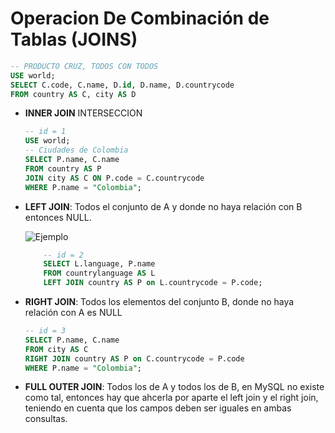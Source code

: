 # Operacion De Combinación de Tablas (JOINS)


```SQL
-- PRODUCTO CRUZ, TODOS CON TODOS
USE world;
SELECT C.code, C.name, D.id, D.name, D.countrycode
FROM country AS C, city AS D
```

+ **INNER JOIN** INTERSECCION
    ```SQL
    -- id = 1
    USE world;
    -- Ciudades de Colombia
    SELECT P.name, C.name
    FROM country AS P
    JOIN city AS C ON P.code = C.countrycode
    WHERE P.name = "Colombia";
    ```
+ **LEFT JOIN**: Todos el conjunto de A y donde no haya relación con B entonces NULL.

    ![Ejemplo](https://www.w3schools.com/sql/img_left_join.png)
        
    ```SQL
        -- id = 2
        SELECT L.language, P.name
        FROM countrylanguage AS L
        LEFT JOIN country AS P on L.countrycode = P.code;
    ```
+ **RIGHT JOIN**: Todos los elementos del conjunto B, donde no haya relación con A es NULL

    ```SQL
    -- id = 3
    SELECT P.name, C.name
    FROM city AS C
    RIGHT JOIN country AS P on C.countrycode = P.code
    WHERE P.name = "Colombia";
    ```
+ **FULL OUTER JOIN**: Todos los de A y todos los de B, en MySQL no existe como tal, entonces hay que ahcerla por aparte el left join y el right join, teniendo en cuenta que los campos deben ser iguales en ambas consultas.